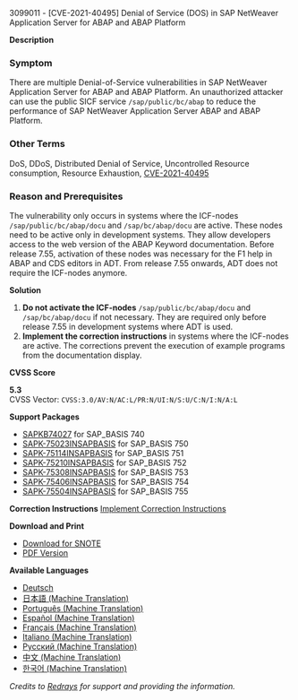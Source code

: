 3099011 - [CVE-2021-40495] Denial of Service (DOS) in SAP NetWeaver Application Server for ABAP and ABAP Platform

**Description**

### Symptom
There are multiple Denial-of-Service vulnerabilities in SAP NetWeaver Application Server for ABAP and ABAP Platform. An unauthorized attacker can use the public SICF service `/sap/public/bc/abap` to reduce the performance of SAP NetWeaver Application Server ABAP and ABAP Platform.

### Other Terms
DoS, DDoS, Distributed Denial of Service, Uncontrolled Resource consumption, Resource Exhaustion, [CVE-2021-40495](https://cve.mitre.org/cgi-bin/cvename.cgi?name=CVE-2021-40495)

### Reason and Prerequisites
The vulnerability only occurs in systems where the ICF-nodes `/sap/public/bc/abap/docu` and `/sap/bc/abap/docu` are active. These nodes need to be active only in development systems. They allow developers access to the web version of the ABAP Keyword documentation. Before release 7.55, activation of these nodes was necessary for the F1 help in ABAP and CDS editors in ADT. From release 7.55 onwards, ADT does not require the ICF-nodes anymore.

**Solution**

1. **Do not activate the ICF-nodes** `/sap/public/bc/abap/docu` and `/sap/bc/abap/docu` if not necessary. They are required only before release 7.55 in development systems where ADT is used.
2. **Implement the correction instructions** in systems where the ICF-nodes are active. The corrections prevent the execution of example programs from the documentation display.

**CVSS Score**

**5.3**  
CVSS Vector: `CVSS:3.0/AV:N/AC:L/PR:N/UI:N/S:U/C:N/I:N/A:L`

**Support Packages**
- [SAPKB74027](https://me.sap.com/supportpackage/SAPKB74027) for SAP_BASIS 740
- [SAPK-75023INSAPBASIS](https://me.sap.com/supportpackage/SAPK-75023INSAPBASIS) for SAP_BASIS 750
- [SAPK-75114INSAPBASIS](https://me.sap.com/supportpackage/SAPK-75114INSAPBASIS) for SAP_BASIS 751
- [SAPK-75210INSAPBASIS](https://me.sap.com/supportpackage/SAPK-75210INSAPBASIS) for SAP_BASIS 752
- [SAPK-75308INSAPBASIS](https://me.sap.com/supportpackage/SAPK-75308INSAPBASIS) for SAP_BASIS 753
- [SAPK-75406INSAPBASIS](https://me.sap.com/supportpackage/SAPK-75406INSAPBASIS) for SAP_BASIS 754
- [SAPK-75504INSAPBASIS](https://me.sap.com/supportpackage/SAPK-75504INSAPBASIS) for SAP_BASIS 755

**Correction Instructions**
[Implement Correction Instructions](https://me.sap.com/corrins/0003099011/41)

**Download and Print**
- [Download for SNOTE](https://notesdownloads.sap.com/note/0040000001453752021)
- [PDF Version](https://userapps.support.sap.com/sap/support/sfm/notes/print/0003099011?language=en-US&token=9E0A224F8CEAB15CF8A20DD13717D1B1)

**Available Languages**
- [Deutsch](https://me.sap.com/notes/0003099011/D)
- [日本語 (Machine Translation)](https://me.sap.com/notes/0003099011/J)
- [Português (Machine Translation)](https://me.sap.com/notes/0003099011/P)
- [Español (Machine Translation)](https://me.sap.com/notes/0003099011/S)
- [Français (Machine Translation)](https://me.sap.com/notes/0003099011/F)
- [Italiano (Machine Translation)](https://me.sap.com/notes/0003099011/I)
- [Русский (Machine Translation)](https://me.sap.com/notes/0003099011/R)
- [中文 (Machine Translation)](https://me.sap.com/notes/0003099011/1)
- [한국어 (Machine Translation)](https://me.sap.com/notes/0003099011/3)

*Credits to [Redrays](https://redrays.io) for support and providing the information.*